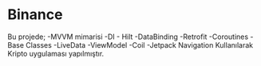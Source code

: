 # Binance
Bu projede;
-MVVM mimarisi
-DI - Hilt
-DataBinding
-Retrofit
-Coroutines
-Base Classes
-LiveData
-ViewModel
-Coil
-Jetpack Navigation
Kullanılarak Kripto uygulaması yapılmıştır.
